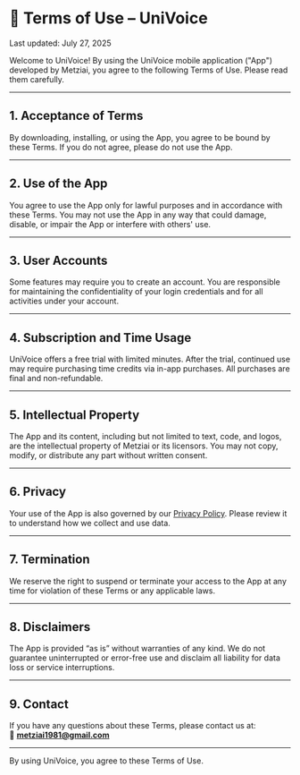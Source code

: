 # 📄 Terms of Use – UniVoice

Last updated: July 27, 2025

Welcome to UniVoice! By using the UniVoice mobile application ("App") developed by Metziai, you agree to the following Terms of Use. Please read them carefully.

---

## 1. Acceptance of Terms

By downloading, installing, or using the App, you agree to be bound by these Terms. If you do not agree, please do not use the App.

---

## 2. Use of the App

You agree to use the App only for lawful purposes and in accordance with these Terms. You may not use the App in any way that could damage, disable, or impair the App or interfere with others' use.

---

## 3. User Accounts

Some features may require you to create an account. You are responsible for maintaining the confidentiality of your login credentials and for all activities under your account.

---

## 4. Subscription and Time Usage

UniVoice offers a free trial with limited minutes. After the trial, continued use may require purchasing time credits via in-app purchases. All purchases are final and non-refundable.

---

## 5. Intellectual Property

The App and its content, including but not limited to text, code, and logos, are the intellectual property of Metziai or its licensors. You may not copy, modify, or distribute any part without written consent.

---

## 6. Privacy

Your use of the App is also governed by our [Privacy Policy](https://github.com/metziai/univoice_support/privacy). Please review it to understand how we collect and use data.

---

## 7. Termination

We reserve the right to suspend or terminate your access to the App at any time for violation of these Terms or any applicable laws.

---

## 8. Disclaimers

The App is provided “as is” without warranties of any kind. We do not guarantee uninterrupted or error-free use and disclaim all liability for data loss or service interruptions.

---

## 9. Contact

If you have any questions about these Terms, please contact us at:  
📧 **metziai1981@gmail.com**

---

By using UniVoice, you agree to these Terms of Use.
